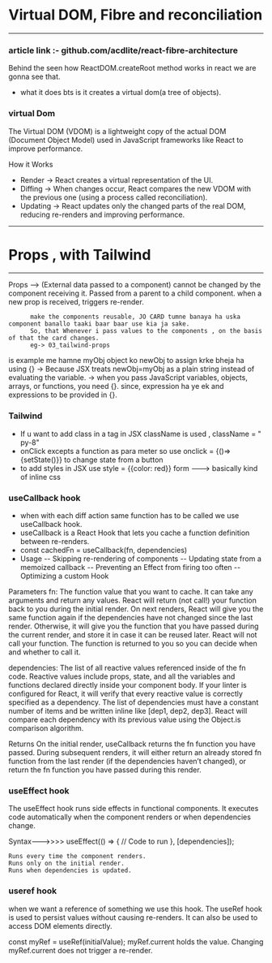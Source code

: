 # Virtual DOM, Fibre and reconciliation
---
### article link :- github.com/acdlite/react-fibre-architecture
Behind the seen how ReactDOM.createRoot method works in react we are gonna see that.
- what it does bts is it creates a virtual dom(a tree of objects).

### virtual Dom
The Virtual DOM (VDOM) is a lightweight copy of the actual DOM (Document Object Model) used in JavaScript frameworks like React to improve performance.

How it Works
* Render → React creates a virtual representation of the UI.
* Diffing → When changes occur, React compares the new VDOM with the previous one (using a process called reconciliation).
* Updating → React updates only the changed parts of the real DOM, reducing re-renders and improving performance.

---
# Props , with Tailwind
---       
Props --> (External data passed to a component)
          cannot be changed by the component receiving it.
          Passed from a parent to a child component.
          when a new prop is received, triggers re-render.

          make the components reusable, JO CARD tumne banaya ha uska component banallo taaki baar baar use kia ja sake.
          So, that Whenever i pass values to the components , on the basis of that the card changes.
          eg-> 03_tailwind-props

<Card title="happy Holi" newObj={myObj}/>  
is example me hamne myObj object ko newObj to assign krke bheja ha using {} 
-> Because JSX treats newObj=myObj as a plain string instead of evaluating the variable.
-> when you pass JavaScript variables, objects, arrays, or functions, you need {}.
since, expression ha ye ek and expressions to be provided in {}.
 
### Tailwind

- If u want to add class in a tag in JSX className is used , className = " py-8"
- onClick excepts a function as para meter so use onclick = {()=> {setState()}} to change state from a button
- to add styles in JSX use style = {{color: red}} form  ---> basically kind of inline css

### useCallback hook
- when with each diff action same function has to be called we use useCallback hook.
- useCallback is a React Hook that lets you cache a function definition between re-renders.
- const cachedFn = useCallback(fn, dependencies)
- Usage
    -- Skipping re-rendering of components
    -- Updating state from a memoized callback
    -- Preventing an Effect from firing too often
    -- Optimizing a custom Hook

Parameters 
fn: The function value that you want to cache. It can take any arguments and return any values. React will return (not call!) your function back to you during the initial render. On next renders, React will give you the same function again if the dependencies have not changed since the last render. Otherwise, it will give you the function that you have passed during the current render, and store it in case it can be reused later. React will not call your function. The function is returned to you so you can decide when and whether to call it.

dependencies: The list of all reactive values referenced inside of the fn code. Reactive values include props, state, and all the variables and functions declared directly inside your component body. If your linter is configured for React, it will verify that every reactive value is correctly specified as a dependency. The list of dependencies must have a constant number of items and be written inline like [dep1, dep2, dep3]. React will compare each dependency with its previous value using the Object.is comparison algorithm.

Returns 
On the initial render, useCallback returns the fn function you have passed.
During subsequent renders, it will either return an already stored fn  function from the last render (if the dependencies haven’t changed), or return the fn function you have passed during this render.

### useEffect hook
The useEffect hook runs side effects in functional components. It executes code automatically when the component renders or when dependencies change.

Syntax--->>>>
useEffect(() => {
  // Code to run
}, [dependencies]); 

    Runs every time the component renders.
    Runs only on the initial render.
    Runs when dependencies is updated.

### useref hook
when we want a reference of something we use this hook.
The useRef hook is used to persist values without causing re-renders. It can also be used to access DOM elements directly.

const myRef = useRef(initialValue);
myRef.current holds the value.
Changing myRef.current does not trigger a re-render.
